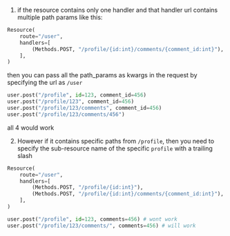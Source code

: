1. if the resource contains only one handler and that handler url contains multiple path params like this:

```python
Resource(
    route="/user",
    handlers=[
        (Methods.POST, "/profile/{id:int}/comments/{comment_id:int}"),
    ],
)
```

then you can pass all the path_params as kwargs in the request by specifying the url as `/user`

```python
user.post("/profile", id=123, comment_id=456)
user.post("/profile/123", comment_id=456)
user.post("/profile/123/comments", comment_id=456)
user.post("/profile/123/comments/456")
```

all 4 would work

2. However if it contains specific paths from `/profile`, then you need to specify the sub-resource name of the specific `profile` with a trailing slash

```python
Resource(
    route="/user",
    handlers=[
        (Methods.POST, "/profile/{id:int}"),
        (Methods.POST, "/profile/{id:int}/comments/{comment_id:int}"),
    ],
)

user.post("/profile", id=123, comments=456) # wont work
user.post("/profile/123/comments/", comments=456) # will work
```
